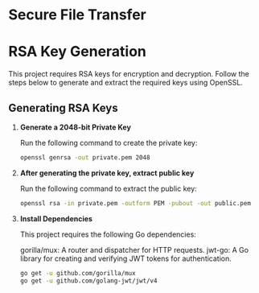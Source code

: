 # Secure File Transfer

# RSA Key Generation

This project requires RSA keys for encryption and decryption. Follow the steps below to generate and extract the required keys using OpenSSL.

## Generating RSA Keys

1. **Generate a 2048-bit Private Key**  

   Run the following command to create the private key:
   ```bash
   openssl genrsa -out private.pem 2048

2. **After generating the private key, extract public key** 

   Run the following command to extract the public key:
   ```bash 
   openssl rsa -in private.pem -outform PEM -pubout -out public.pem

3. **Install Dependencies**

    This project requires the following Go dependencies:
    
    gorilla/mux: A router and dispatcher for HTTP requests.
    jwt-go: A Go library for creating and verifying JWT tokens for authentication.

    ```bash 
    go get -u github.com/gorilla/mux
    go get -u github.com/golang-jwt/jwt/v4

 